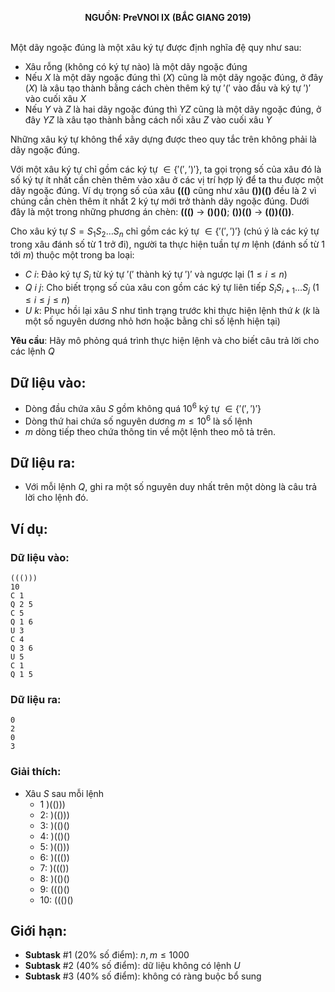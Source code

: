 **<center>NGUỒN: PreVNOI Ⅸ (BẮC GIANG 2019)</center>**
<br>

Một dãy ngoặc đúng là một xâu ký tự được định nghĩa đệ quy như sau:

- Xâu rỗng (không có ký tự nào) là một dãy ngoặc đúng
- Nếu $X$ là một dãy ngoặc đúng thì $(X)$ cũng là một dãy ngoặc đúng, ở đây $(X)$ là xâu tạo thành bằng cách chèn thêm ký tự $'('$ vào đầu và ký tự $')'$ vào cuối xâu $X$
- Nếu $Y$ và $Z$ là hai dãy ngoặc đúng thì $YZ$ cũng là một dãy ngoặc đúng, ở đây $YZ$ là xâu tạo thành bằng cách nối xâu $Z$ vào cuối xâu $Y$

Những xâu ký tự không thể xây dựng được theo quy tắc trên không phải là dãy ngoặc đúng.

Với một xâu ký tự chỉ gồm các ký tự $∈\{'(',')'\}$, ta gọi trọng số của xâu đó là số ký tự ít nhất cần chèn thêm vào xâu ở các vị trí hợp lý để ta thu được một dãy ngoặc đúng. Ví dụ trọng số của xâu **((()** cũng như xâu **())(()** đều là $2$ vì chúng cần chèn thêm ít nhất $2$ ký tự mới trở thành dãy ngoặc đúng. Dưới đây là một trong những phương án chèn: **((()** $→$ **()()()**; **())(()** $→$ **(())(())**.

Cho xâu ký tự $S=S_1 S_2…S_n$ chỉ gồm các ký tự $∈\{'(',')'\}$ (chú ý là các ký tự trong xâu đánh số từ $1$ trở đi), người ta thực hiện tuần tự $m$ lệnh (đánh số từ $1$ tới $m$) thuộc một trong ba loại:
- $C\ i$: Đảo ký tự $S_i$ từ ký tự $'('$ thành ký tự $')'$ và ngược lại $(1≤i≤n)$
- $Q\ i\ j$: Cho biết trọng số của xâu con gồm các ký tự liên tiếp $S_i S_{i+1}…S_j\ (1≤i≤j≤n)$
- $U\ k$: Phục hồi lại xâu $S$ như tình trạng trước khi thực hiện lệnh thứ $k$ ($k$ là một số nguyên dương nhỏ hơn hoặc bằng chỉ số lệnh hiện tại)

**Yêu cầu**: Hãy mô phỏng quá trình thực hiện lệnh và cho biết câu trả lời cho các lệnh $Q$

## Dữ liệu vào:
- Dòng đầu chứa xâu $S$ gồm không quá $10^6$ ký tự $∈\{'(',')'\}$
- Dòng thứ hai chứa số nguyên dương $m≤10^6$ là số lệnh
- $m$ dòng tiếp theo chứa thông tin về một lệnh theo mô tả trên.

## Dữ liệu ra:
- Với mỗi lệnh $Q$, ghi ra một số nguyên duy nhất trên một dòng là câu trả lời cho lệnh đó.

## Ví dụ:
### Dữ liệu vào:
```
((()))
10
C 1
Q 2 5
C 5
Q 1 6
U 3
C 4
Q 3 6
U 5
C 1
Q 1 5
```

### Dữ liệu ra:
```
0
2
0
3
```

### Giải thích:
- Xâu $S$ sau mỗi lệnh
    - 1  )(()))
    - 2:  )(()))
    - 3:  )(()()
    - 4:  )(()()
    - 5:  )(()))
    - 6:  )((())
    - 7:  )((())
    - 8:  )(()()
    - 9:  ((()()
    - 10: ((()()

## Giới hạn:
- **Subtask** $\#1$ ($20\%$ số điểm): $n,m≤1000$
- **Subtask** $\#2$ ($40\%$ số điểm): dữ liệu không có lệnh $U$
- **Subtask** $\#3$ ($40\%$ số điểm): không có ràng buộc bổ sung